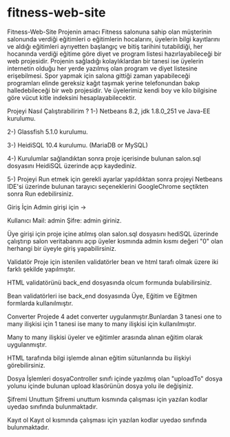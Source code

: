 # fitness-web-site
Fitness-Web-Site
Projenin amacı
Fitness salonuna sahip olan müşterinin salonunda verdiği eğitimleri o eğitimlerin hocalarını, üyelerin bilgi kayıtlarını ve aldığı eğitimleri ayrıyetten başlangıç ve bitiş tarihini tutabildiği, her hocanında verdiği eğitime göre diyet ve program listesi hazırlayabileceği bir web projesidir. Projenin sağladığı kolaylıklardan bir tanesi ise üyelerin internetin olduğu her yerde yazılmış olan program ve diyet listesine erişebilmesi. Spor yapmak için salona gittiği zaman yapabileceği programları elinde gereksiz kağıt taşımak yerine telefonundan bakıp halledebileceği bir web projesidir. Ve üyelerimiz kendi boy ve kilo bilgisine göre vücut kitle indeksini hesaplayabilecektir.

Projeyi Nasıl Çalıştırabilirim ?
1-) Netbeans 8.2, jdk 1.8.0_251 ve Java-EE kurulumu.

2-) Glassfish 5.1.0 kurulumu.

3-) HeidiSQL 10.4 kurulumu. (MariaDB or MySQL)

4-) Kurulumlar sağlandıktan sonra proje içerisinde bulunan salon.sql dosyasını HeidiSQL üzerinde açıp kaydediniz.

5-) Projeyi Run etmek için gerekli ayarlar yapıldıktan sonra projeyi Netbeans IDE'si üzerinde bulunan tarayıcı seçeneklerini GoogleChrome seçtikten sonra Run edebilirsiniz.

Giriş İçin
Admin girişi için ->

Kullanıcı Mail: admin
Şifre: admin giriniz.

Üye girişi için proje içine atılmış olan salon.sql dosyasını hediSQL üzerinde çalıştırıp salon veritabanını açıp üyeler kısmında admin kısmı değeri "0" olan herhangi bir üyeyle giriş yapabilirsiniz.

Validatör
Proje için istenilen validatörler bean ve html tarafı olmak üzere iki farklı şekilde yapılmıştır.

HTML validatörünü back_end dosyasında olcum formunda bulabilirsiniz.

Bean validatörleri ise back_end dosyasında Üye, Eğitim ve Eğitmen formlarda kullanılmıştır.

Converter
Projede 4 adet converter uygulanmıştır.Bunlardan 3 tanesi one to many ilişkisi için 1 tanesi ise many to many ilişkisi için kullanılmıştır.

Many to many ilişkisi üyeler ve eğitimler arasında alınan eğitim olarak uygulanmıştır.

HTML tarafında bilgi işlemde alınan eğitim sütunlarında bu ilişkiyi görebilirsiniz.

Dosya İşlemleri
dosyaController sınıfı içinde yazılmış olan "uploadTo" dosya yolunu içinde bulunan upload klasörünün dosya yolu ile değişiniz.

Şifremi Unuttum
Şifremi unuttum kısmında çalışması için yazılan kodlar uyedao sınıfında bulunmaktadır.

Kayıt ol
Kayıt ol kısmında çalışması için yazılan kodlar uyedao sınıfında bulunmaktadır.
